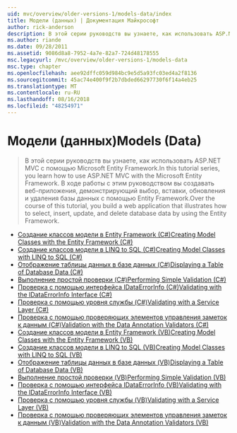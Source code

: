 ```yaml
---
uid: mvc/overview/older-versions-1/models-data/index
title: Модели (данных) | Документация Майкрософт
author: rick-anderson
description: В этой серии руководств вы узнаете, как использовать ASP.NET MVC с помощью Microsoft Entity Framework. В ходе работы с этим руководством сборки веб-приложения...
ms.author: riande
ms.date: 09/28/2011
ms.assetid: 9086d8a8-7952-4a7e-82a7-724d48178555
msc.legacyurl: /mvc/overview/older-versions-1/models-data
msc.type: chapter
ms.openlocfilehash: aee92dffc059d984bc9e5d5a93fc03ed4a2f8136
ms.sourcegitcommit: 45ac74e400f9f2b7dbded66297730f6f14a4eb25
ms.translationtype: MT
ms.contentlocale: ru-RU
ms.lasthandoff: 08/16/2018
ms.locfileid: "48254971"
---
```

<a name="models-data"></a><span data-ttu-id="f28f6-104">Модели (данных)</span><span class="sxs-lookup"><span data-stu-id="f28f6-104">Models (Data)</span></span>
====================
> <span data-ttu-id="f28f6-105">В этой серии руководств вы узнаете, как использовать ASP.NET MVC с помощью Microsoft Entity Framework.</span><span class="sxs-lookup"><span data-stu-id="f28f6-105">In this tutorial series, you learn how to use ASP.NET MVC with the Microsoft Entity Framework.</span></span> <span data-ttu-id="f28f6-106">В ходе работы с этим руководством вы создавать веб-приложения, демонстрирующий выбор, вставки, обновления и удаления базы данных с помощью Entity Framework.</span><span class="sxs-lookup"><span data-stu-id="f28f6-106">Over the course of this tutorial, you build a web application that illustrates how to select, insert, update, and delete database data by using the Entity Framework.</span></span>


- [<span data-ttu-id="f28f6-107">Создание классов модели в Entity Framework (C#)</span><span class="sxs-lookup"><span data-stu-id="f28f6-107">Creating Model Classes with the Entity Framework (C#)</span></span>](creating-model-classes-with-the-entity-framework-cs.md)
- [<span data-ttu-id="f28f6-108">Создание классов модели в LINQ to SQL (C#)</span><span class="sxs-lookup"><span data-stu-id="f28f6-108">Creating Model Classes with LINQ to SQL (C#)</span></span>](creating-model-classes-with-linq-to-sql-cs.md)
- [<span data-ttu-id="f28f6-109">Отображение таблицы данных в базе данных (C#)</span><span class="sxs-lookup"><span data-stu-id="f28f6-109">Displaying a Table of Database Data (C#)</span></span>](displaying-a-table-of-database-data-cs.md)
- [<span data-ttu-id="f28f6-110">Выполнение простой проверки (C#)</span><span class="sxs-lookup"><span data-stu-id="f28f6-110">Performing Simple Validation (C#)</span></span>](performing-simple-validation-cs.md)
- [<span data-ttu-id="f28f6-111">Проверка с помощью интерфейса IDataErrorInfo (C#)</span><span class="sxs-lookup"><span data-stu-id="f28f6-111">Validating with the IDataErrorInfo Interface (C#)</span></span>](validating-with-the-idataerrorinfo-interface-cs.md)
- [<span data-ttu-id="f28f6-112">Проверка с помощью уровня службы (C#)</span><span class="sxs-lookup"><span data-stu-id="f28f6-112">Validating with a Service Layer (C#)</span></span>](validating-with-a-service-layer-cs.md)
- [<span data-ttu-id="f28f6-113">Проверка с помощью проверяющих элементов управления заметок к данным (C#)</span><span class="sxs-lookup"><span data-stu-id="f28f6-113">Validation with the Data Annotation Validators (C#)</span></span>](validation-with-the-data-annotation-validators-cs.md)
- [<span data-ttu-id="f28f6-114">Создание классов модели в Entity Framework (VB)</span><span class="sxs-lookup"><span data-stu-id="f28f6-114">Creating Model Classes with the Entity Framework (VB)</span></span>](creating-model-classes-with-the-entity-framework-vb.md)
- [<span data-ttu-id="f28f6-115">Создание классов модели в LINQ to SQL (VB)</span><span class="sxs-lookup"><span data-stu-id="f28f6-115">Creating Model Classes with LINQ to SQL (VB)</span></span>](creating-model-classes-with-linq-to-sql-vb.md)
- [<span data-ttu-id="f28f6-116">Отображение таблицы данных в базе данных (VB)</span><span class="sxs-lookup"><span data-stu-id="f28f6-116">Displaying a Table of Database Data (VB)</span></span>](displaying-a-table-of-database-data-vb.md)
- [<span data-ttu-id="f28f6-117">Выполнение простой проверки (VB)</span><span class="sxs-lookup"><span data-stu-id="f28f6-117">Performing Simple Validation (VB)</span></span>](performing-simple-validation-vb.md)
- [<span data-ttu-id="f28f6-118">Проверка с помощью интерфейса IDataErrorInfo (VB)</span><span class="sxs-lookup"><span data-stu-id="f28f6-118">Validating with the IDataErrorInfo Interface (VB)</span></span>](validating-with-the-idataerrorinfo-interface-vb.md)
- [<span data-ttu-id="f28f6-119">Проверка с помощью уровня службы (VB)</span><span class="sxs-lookup"><span data-stu-id="f28f6-119">Validating with a Service Layer (VB)</span></span>](validating-with-a-service-layer-vb.md)
- [<span data-ttu-id="f28f6-120">Проверка с помощью проверяющих элементов управления заметок к данным (VB)</span><span class="sxs-lookup"><span data-stu-id="f28f6-120">Validation with the Data Annotation Validators (VB)</span></span>](validation-with-the-data-annotation-validators-vb.md)
